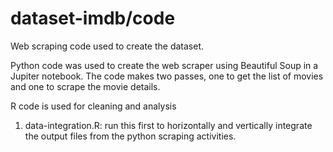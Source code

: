 # dataset-imdb/code

Web scraping code used to create the dataset.

Python code was used to create the web scraper using Beautiful Soup in a Jupiter notebook.
The code makes two passes, one to get the list of movies and one to scrape the movie details.


R code is used for cleaning and analysis
1. data-integration.R: run this first to horizontally and vertically integrate the output files from the python scraping activities.
